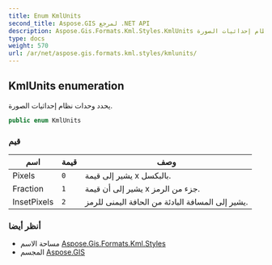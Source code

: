 ```yaml
---
title: Enum KmlUnits
second_title: Aspose.GIS لمرجع .NET API
description: Aspose.Gis.Formats.Kml.Styles.KmlUnits تعداد. يحدد وحدات نظام إحداثيات الصورة.
type: docs
weight: 570
url: /ar/net/aspose.gis.formats.kml.styles/kmlunits/
---
```

## KmlUnits enumeration

يحدد وحدات نظام إحداثيات الصورة.

```csharp
public enum KmlUnits
```

### قيم

| اسم | قيمة | وصف |
| --- | --- | --- |
| Pixels | `0` | يشير إلى قيمة x بالبكسل. |
| Fraction | `1` | يشير إلى أن قيمة x جزء من الرمز. |
| InsetPixels | `2` | يشير إلى المسافة البادئة من الحافة اليمنى للرمز. |

### أنظر أيضا

* مساحة الاسم [Aspose.Gis.Formats.Kml.Styles](../../aspose.gis.formats.kml.styles/)
* المجسم [Aspose.GIS](../../)


